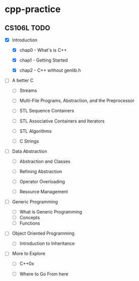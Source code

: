 # cpp-practice

## CS106L TODO


- [X] Introduction

    - [X] chap0 - What's is C++
    - [X] chap1 - Getting Started
    - [X] chap2 - C++ without genlib.h 

    
- [ ] A better C

    - [ ] Streams
    - [ ] Multi-File Programs, Abstraction, and the Preprocessor
    - [ ] STL Sequence Containers
    - [ ] STL Associative Containers and Iterators
    - [ ] STL Algorithms
    - [ ] C Strings


- [ ] Data Abstraction

    - [ ] Abstraction and Classes
    - [ ] Refining Abstraction
    - [ ] Operator Overloading
    - [ ] Resource Management


- [ ] Generic Programming

    - [ ] What is Generic Programming
    - [ ] Concepts
    - [ ] Functions

- [ ] Object Oriented Programming 

    - [ ] Introduction to Inheritance


- [ ] More to Explore

    - [ ] C++0x
    - [ ] Where to Go From here 


    